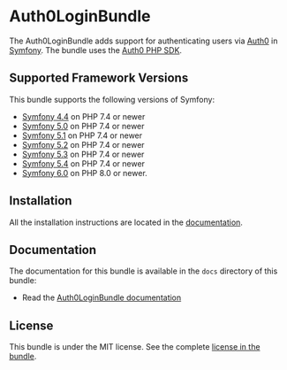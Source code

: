 Auth0LoginBundle
================

The Auth0LoginBundle adds support for authenticating users via [Auth0](https://auth0.com/) in [Symfony](https://symfony.com/).
The bundle uses the [Auth0 PHP SDK](https://github.com/auth0/auth0-PHP/blob/main/README.md).

Supported Framework Versions
----------------------------

This bundle supports the following versions of Symfony:

* [Symfony 4.4](https://symfony.com/doc/4.4/index.html) on PHP 7.4 or newer
* [Symfony 5.0](https://symfony.com/doc/5.0/index.html) on PHP 7.4 or newer
* [Symfony 5.1](https://symfony.com/doc/5.1/index.html) on PHP 7.4 or newer
* [Symfony 5.2](https://symfony.com/doc/5.2/index.html) on PHP 7.4 or newer
* [Symfony 5.3](https://symfony.com/doc/5.3/index.html) on PHP 7.4 or newer
* [Symfony 5.4](https://symfony.com/doc/5.4/index.html) on PHP 7.4 or newer
* [Symfony 6.0](https://symfony.com/doc/6.0/index.html) on PHP 8.0 or newer.

Installation
------------

All the installation instructions are located in the [documentation](https://github.com/rmlev/Auth0LoginBundle/blob/master/docs/1-installation.md).

Documentation
-------------

The documentation for this bundle is available in the `docs` directory of this bundle:

* Read the [Auth0LoginBundle documentation](https://github.com/rmlev/Auth0LoginBundle/blob/master/docs/index.md)

License
-------

This bundle is under the MIT license. See the complete [license in the bundle](https://github.com/rmlev/Auth0LoginBundle/blob/master/LICENSE).

